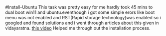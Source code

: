 #Install-Ubuntu
This task was pretty easy for me hardly took 45 mins to dual boot win11 and ubuntu.eventhough i got some simple erors like boot menu was not enabled and 
RST(Rapid storage technology)was enabled so i googled and found solutions and i went through articles about this given in vidayaratna.
[this video](https://youtu.be/bVmTxwUuXlM) Helped me through out the installation process.
